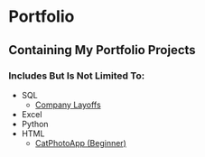 # Portfolio
 ## Containing My Portfolio Projects
 ### Includes But Is Not Limited To:
 - SQL
    - [Company Layoffs](https://github.com/ChangHwah/Portfolio/tree/main/Data%20Cleaning)
 - Excel
 - Python
 - HTML
    - [CatPhotoApp (Beginner)](https://github.com/ChangHwah/Portfolio/tree/main/Web%20Development/CatPhotoApp)
